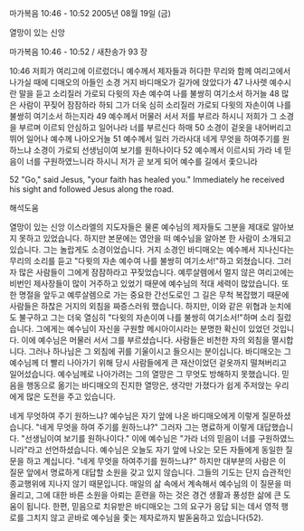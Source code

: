 마가복음 10:46 - 10:52 
2005년 08월 19일 (금)

열망이 있는 신앙



마가복음 10:46 - 10:52 / 새찬송가 93 장


10:46 저희가 여리고에 이르렀더니 예수께서 제자들과 허다한 무리와 함께 여리고에서 나가실 때에 디매오의 아들인 소경 거지 바디매오가 길가에 앉았다가 47 나사렛 예수시란 말을 듣고 소리질러 가로되 다윗의 자손 예수여 나를 불쌍히 여기소서 하거늘 48 많은 사람이 꾸짖어 잠잠하라 하되 그가 더욱 심히 소리질러 가로되 다윗의 자손이여 나를 불쌍히 여기소서 하는지라 49 예수께서 머물러 서서 저를 부르라 하시니 저희가 그 소경을 부르며 이르되 안심하고 일어나라 너를 부르신다 하매 50 소경이 겉옷을 내어버리고 뛰어 일어나 예수께 나아오거늘 51 예수께서 일러 가라사대 네게 무엇을 하여주기를 원하느냐 소경이 가로되 선생님이여 보기를 원하나이다 52 예수께서 이르시되 가라 네 믿음이 너를 구원하였느니라 하시니 저가 곧 보게 되어 예수를 길에서 좇으니라

52 "Go," said Jesus, "your faith has healed you." Immediately he received his sight and followed Jesus along the road.

해석도움





열망이 있는 신앙
이스라엘의 지도자들은 물론 예수님의 제자들도 그분을 제대로 알아보지 못하고 있었습니다. 하지만 본문에는 영안을 떠 예수님을 알아본 한 사람이 소개되고 있습니다. 그는 놀랍게도 소경이었습니다. 거지 소경인 바디매오는 예수께서 지나신다는 무리의 소리를 듣고 "다윗의 자손 예수여 나를 불쌍히 여기소서!"하고 외쳤습니다. 그러자 많은 사람들이 그에게 잠잠하라고 꾸짖었습니다. 예루살렘에서 멀지 않은 여리고에는 비번인 제사장들이 많이 거주하고 있었기 때문에 예수님의 적대 세력이 많았습니다. 또한 명절을 앞두고 예루살렘으로 가는 중요한 간선도로인 그 길은 무척 복잡했기 때문에 사람들은 하찮은 거지의 외침을 짜증스러워 했습니다. 하지만, 이와 같은 위협과 눈치에도 불구하고 그는 더욱 열심히 "다윗의 자손이여 나를 불쌍히 여기소서!"하며 소리 질렀습니다. 그에게는 예수님이 자신을 구원할 메시아이시라는 분명한 확신이 있었던 것입니다. 이에 예수님은 머물러 서서 그를 부르셨습니다. 사람들은 비천한 자의 외침을 멸시합니다. 그러나 하나님은 그 외침에 귀를 기울이시고 들으시는 분이십니다. 바디매오는 그 예수님께 더 빨리 나아가기 위해 당시 사람들에게 큰 재산이었던 겉옷까지 떨쳐버리고 일어섰습니다. 예수님께로 나아가려는 그의 열망은 그 무엇도 방해하지 못했습니다. 믿음을 행동으로 옮기는 바디매오의 진지한 열망은, 생각만 가졌다가 쉽게 주저앉는 우리에게 많은 도전을 주고 있습니다.

네게 무엇하여 주기 원하느냐?
예수님은 자기 앞에 나온 바디매오에게 이렇게 질문하셨습니다. "네게 무엇을 하여 주기를 원하느냐?" 그러자 그는 명료하게 이렇게 대답했습니다. "선생님이여 보기를 원하나이다." 이에 예수님은 "가라 너의 믿음이 너를 구원하였느니라"라고 선언하셨습니다. 예수님은 오늘도 자기 앞에 나오는 모든 자들에게 동일한 질문을 하고 계십니다. "네게 무엇을 하여주기를 원하느냐?" 하지만 대부분의 사람은 이 질문 앞에서 명료하게 대답할 소원을 갖고 있지 않습니다. 그들의 기도는 단지 습관적인 종교행위에 지나지 않기 때문입니다. 매일의 삶 속에서 계속해서 예수님의 이 질문을 떠올리고, 그에 대한 바른 소원을 아뢰는 훈련을 하는 것은 경건 생활과 풍성한 삶에 큰 도움이 됩니다. 한편, 믿음으로 치유받은 바디매오는 그의 요구가 응답 되는 데서 영적 행로를 그치지 않고 곧바로 예수님을 좇는 제자로까지 발돋움하고 있습니다(52).
